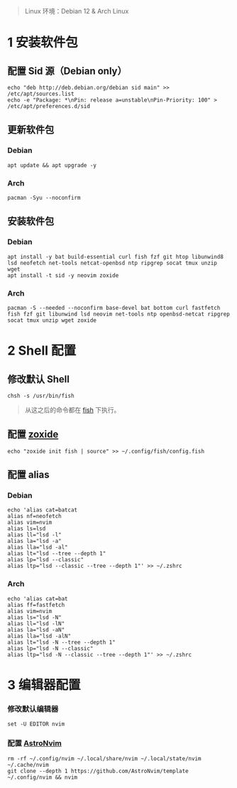 >   Linux 环境：Debian 12 & Arch Linux

# 1 安装软件包

## 配置 Sid 源（Debian only）

```shell
echo "deb http://deb.debian.org/debian sid main" >> /etc/apt/sources.list
echo -e "Package: *\nPin: release a=unstable\nPin-Priority: 100" > /etc/apt/preferences.d/sid
```

## 更新软件包

### Debian

```shell
apt update && apt upgrade -y
```

### Arch

```shell
pacman -Syu --noconfirm
```

## 安装软件包

### Debian

```shell
apt install -y bat build-essential curl fish fzf git htop libunwind8 lsd neofetch net-tools netcat-openbsd ntp ripgrep socat tmux unzip wget
apt install -t sid -y neovim zoxide
```

### Arch

```shell
pacman -S --needed --noconfirm base-devel bat bottom curl fastfetch fish fzf git libunwind lsd neovim net-tools ntp openbsd-netcat ripgrep socat tmux unzip wget zoxide
```

# 2 Shell 配置

## 修改默认 Shell

```shell
chsh -s /usr/bin/fish
```

>   从这之后的命令都在 [fish](https://fishshell.com/) 下执行。

## 配置 [zoxide](https://github.com/ajeetdsouza/zoxide?tab=readme-ov-file#installation)

```shell
echo "zoxide init fish | source" >> ~/.config/fish/config.fish
```

## 配置 alias

### Debian

```shell
echo 'alias cat=batcat
alias nf=neofetch
alias vim=nvim
alias ls=lsd
alias ll="lsd -l"
alias la="lsd -a"
alias lla="lsd -al"
alias lt="lsd --tree --depth 1"
alias lp="lsd --classic"
alias ltp="lsd --classic --tree --depth 1"' >> ~/.zshrc
```

### Arch

```shell
echo 'alias cat=bat
alias ff=fastfetch
alias vim=nvim
alias ls="lsd -N"
alias ll="lsd -lN"
alias la="lsd -aN"
alias lla="lsd -alN"
alias lt="lsd -N --tree --depth 1"
alias lp="lsd -N --classic"
alias ltp="lsd -N --classic --tree --depth 1"' >> ~/.zshrc
```

# 3 编辑器配置

### 修改默认编辑器

```shell
set -U EDITOR nvim
```

### 配置 [AstroNvim](https://docs.astronvim.com/)

```shell
rm -rf ~/.config/nvim ~/.local/share/nvim ~/.local/state/nvim ~/.cache/nvim
git clone --depth 1 https://github.com/AstroNvim/template ~/.config/nvim && nvim
```

